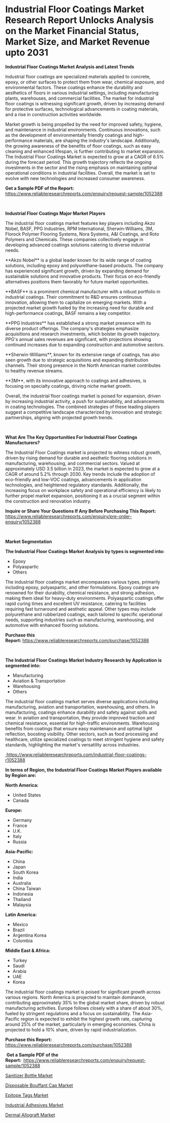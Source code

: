 <p><h1>Industrial Floor Coatings Market Research Report Unlocks Analysis on the Market Financial Status, Market Size, and Market Revenue upto 2031</h1></p><p><strong>Industrial Floor Coatings Market Analysis and Latest Trends</strong></p>
<p><p>Industrial floor coatings are specialized materials applied to concrete, epoxy, or other surfaces to protect them from wear, chemical exposure, and environmental factors. These coatings enhance the durability and aesthetics of floors in various industrial settings, including manufacturing plants, warehouses, and commercial facilities. The market for industrial floor coatings is witnessing significant growth, driven by increasing demand for protective surfaces, technological advancements in coating materials, and a rise in construction activities worldwide.</p><p>Market growth is being propelled by the need for improved safety, hygiene, and maintenance in industrial environments. Continuous innovations, such as the development of environmentally friendly coatings and high-performance materials, are shaping the industry's landscape. Additionally, the growing awareness of the benefits of floor coatings, such as easy cleaning and enhanced lifespan, is further contributing to market expansion. The Industrial Floor Coatings Market is expected to grow at a CAGR of 6.5% during the forecast period. This growth trajectory reflects the ongoing investments in the sector and the rising emphasis on maintaining optimal operational conditions in industrial facilities. Overall, the market is set to evolve with new technologies and increased consumer awareness.</p></p>
<p><strong>Get a Sample PDF of the Report:&nbsp;</strong> <a href="https://www.reliableresearchreports.com/enquiry/request-sample/1052388?utm_campaign=112&utm_medium=2&utm_source=Github&utm_content=ia&utm_term=13112024&utm_id=industrial-floor-coatings">https://www.reliableresearchreports.com/enquiry/request-sample/1052388</a></p>
<p>&nbsp;</p>
<p><strong>Industrial Floor Coatings Major Market Players</strong></p>
<p><p>The industrial floor coatings market features key players including Akzo Nobel, BASF, PPG Industries, RPM International, Sherwin-Williams, 3M, Florock Polymer Flooring Systems, Nora Systems, A&I Coatings, and Roto Polymers and Chemicals. These companies collectively engage in developing advanced coatings solutions catering to diverse industrial needs.</p><p>**Akzo Nobel** is a global leader known for its wide range of coating solutions, including epoxy and polyurethane-based products. The company has experienced significant growth, driven by expanding demand for sustainable solutions and innovative products. Their focus on eco-friendly alternatives positions them favorably for future market opportunities.</p><p>**BASF** is a prominent chemical manufacturer with a robust portfolio in industrial coatings. Their commitment to R&D ensures continuous innovation, allowing them to capitalize on emerging markets. With a projected market growth fueled by the increasing need for durable and high-performance coatings, BASF remains a key competitor.</p><p>**PPG Industries** has established a strong market presence with its diverse product offerings. The company's strategies emphasize acquisitions and research investments, which bolster its growth trajectory. PPG's annual sales revenues are significant, with projections showing continued increases due to expanding construction and automotive sectors.</p><p>**Sherwin-Williams**, known for its extensive range of coatings, has also seen growth due to strategic acquisitions and expanding distribution channels. Their strong presence in the North American market contributes to healthy revenue streams.</p><p>**3M**, with its innovative approach to coatings and adhesives, is focusing on specialty coatings, driving niche market growth. </p><p>Overall, the industrial floor coatings market is poised for expansion, driven by increasing industrial activity, a push for sustainability, and advancements in coating technologies. The combined strategies of these leading players suggest a competitive landscape characterized by innovation and strategic partnerships, aligning with projected growth trends.</p></p>
<p>&nbsp;</p>
<p><strong>What Are The Key Opportunities For Industrial Floor Coatings Manufacturers?</strong></p>
<p><p>The Industrial Floor Coatings market is projected to witness robust growth, driven by rising demand for durable and aesthetic flooring solutions in manufacturing, warehousing, and commercial sectors. Valued at approximately USD 3.5 billion in 2023, the market is expected to grow at a CAGR of around 5.2% through 2030. Key trends include the adoption of eco-friendly and low-VOC coatings, advancements in application technologies, and heightened regulatory standards. Additionally, the increasing focus on workplace safety and operational efficiency is likely to further propel market expansion, positioning it as a crucial segment within the construction and renovation industry.</p></p>
<p><strong>Inquire or Share Your Questions If Any Before Purchasing This Report:</strong> <a href="https://www.reliableresearchreports.com/enquiry/pre-order-enquiry/1052388?utm_campaign=112&utm_medium=2&utm_source=Github&utm_content=ia&utm_term=13112024&utm_id=industrial-floor-coatings">https://www.reliableresearchreports.com/enquiry/pre-order-enquiry/1052388</a></p>
<p>&nbsp;</p>
<p><strong>Market Segmentation</strong></p>
<p><strong>The Industrial Floor Coatings Market Analysis by types is segmented into:</strong></p>
<p><ul><li>Epoxy</li><li>Polyaspartic</li><li>Others</li></ul></p>
<p><p>The industrial floor coatings market encompasses various types, primarily including epoxy, polyaspartic, and other formulations. Epoxy coatings are renowned for their durability, chemical resistance, and strong adhesion, making them ideal for heavy-duty environments. Polyaspartic coatings offer rapid curing times and excellent UV resistance, catering to facilities requiring fast turnaround and aesthetic appeal. Other types may include polyurethane and rubberized coatings, each tailored to specific operational needs, supporting industries such as manufacturing, warehousing, and automotive with enhanced flooring solutions.</p></p>
<p><strong>Purchase this Report:&nbsp;</strong><a href="https://www.reliableresearchreports.com/purchase/1052388?utm_campaign=112&utm_medium=2&utm_source=Github&utm_content=ia&utm_term=13112024&utm_id=industrial-floor-coatings">https://www.reliableresearchreports.com/purchase/1052388</a></p>
<p>&nbsp;</p>
<p><strong>The Industrial Floor Coatings Market Industry Research by Application is segmented into:</strong></p>
<p><ul><li>Manufacturing</li><li>Aviation & Transportation</li><li>Warehousing</li><li>Others</li></ul></p>
<p><p>The industrial floor coatings market serves diverse applications including manufacturing, aviation and transportation, warehousing, and others. In manufacturing, coatings enhance durability and safety against spills and wear. In aviation and transportation, they provide improved traction and chemical resistance, essential for high-traffic environments. Warehousing benefits from coatings that ensure easy maintenance and optimal light reflection, boosting visibility. Other sectors, such as food processing and healthcare, utilize specialized coatings to meet stringent hygiene and safety standards, highlighting the market's versatility across industries.</p></p>
<p><a href="https://www.reliableresearchreports.com/industrial-floor-coatings-r1052388?utm_campaign=112&utm_medium=2&utm_source=Github&utm_content=ia&utm_term=13112024&utm_id=industrial-floor-coatings">&nbsp;https://www.reliableresearchreports.com/industrial-floor-coatings-r1052388</a></p>
<p><strong>In terms of Region, the Industrial Floor Coatings Market Players available by Region are:</strong></p>
<p>
    <p> <strong> North America: </strong>
        <ul>
            <li>United States</li>
            <li>Canada</li>
        </ul>
        </p> 
    <p> <strong> Europe: </strong>
        <ul>
            <li>Germany</li>
            <li>France</li>
            <li>U.K.</li>
            <li>Italy</li>
            <li>Russia</li>
        </ul>
        </p> 
    <p> <strong> Asia-Pacific: </strong>
        <ul>
            <li>China</li>
            <li>Japan</li>
            <li>South Korea</li>
            <li>India</li>
            <li>Australia</li>
            <li>China Taiwan</li>
            <li>Indonesia</li>
            <li>Thailand</li>
            <li>Malaysia</li>
        </ul>
        </p> 
    <p> <strong> Latin America: </strong>
        <ul>
            <li>Mexico</li>
            <li>Brazil</li>
            <li>Argentina Korea</li>
            <li>Colombia</li>
        </ul>
        </p> 
    <p> <strong> Middle East & Africa: </strong>
        <ul>
            <li>Turkey</li>
            <li>Saudi</li>
            <li>Arabia</li>
            <li>UAE</li>
            <li>Korea</li>
        </ul>
    </p>
    </p>
<p><p>The industrial floor coatings market is poised for significant growth across various regions. North America is projected to maintain dominance, contributing approximately 35% to the global market share, driven by robust manufacturing activities. Europe follows closely with a share of about 30%, fueled by stringent regulations and a focus on sustainability. The Asia-Pacific region is expected to exhibit the highest growth rate, capturing around 25% of the market, particularly in emerging economies. China is projected to hold a 10% share, driven by rapid industrialization.</p></p>
<p><strong>Purchase this Report: </strong><a href="https://www.reliableresearchreports.com/purchase/1052388?utm_campaign=112&utm_medium=2&utm_source=Github&utm_content=ia&utm_term=13112024&utm_id=industrial-floor-coatings">https://www.reliableresearchreports.com/purchase/1052388</a></p>
<p>&nbsp;<strong>Get a Sample PDF of the Report:&nbsp;&nbsp;</strong><a href="https://www.reliableresearchreports.com/enquiry/request-sample/1052388?utm_campaign=112&utm_medium=2&utm_source=Github&utm_content=ia&utm_term=13112024&utm_id=industrial-floor-coatings">https://www.reliableresearchreports.com/enquiry/request-sample/1052388</a></p>
<p><strong></strong></p>
<p><p><a href="https://www.linkedin.com/pulse/sanitizer-bottle-market-outlook-forecast-from-2024-2031-ideauda-rjm6f?utm_campaign=112&utm_medium=2&utm_source=Github&utm_content=ia&utm_term=13112024&utm_id=industrial-floor-coatings">Sanitizer Bottle Market</a></p><p><a href="https://www.linkedin.com/pulse/global-disposable-bouffant-cap-market-focus-application-end-use-35nnf?utm_campaign=112&utm_medium=2&utm_source=Github&utm_content=ia&utm_term=13112024&utm_id=industrial-floor-coatings">Disposable Bouffant Cap Market</a></p><p><a href="https://issuu.com/reportprime-2/docs/epitope-tags-market-size-2030.pptx_cb8275070c8c8c?utm_campaign=112&utm_medium=2&utm_source=Github&utm_content=ia&utm_term=13112024&utm_id=industrial-floor-coatings">Epitope Tags Market</a></p><p><a href="https://github.com/MarciaRunte/Market-Research-Report-List-1/blob/main/industrial-adhesives-market.md?utm_campaign=112&utm_medium=2&utm_source=Github&utm_content=ia&utm_term=13112024&utm_id=industrial-floor-coatings">Industrial Adhesives Market</a></p><p><a href="https://issuu.com/reportprime-2/docs/dermal-allograft-market-size-2030.p_2bf1b5cbf5772b?utm_campaign=112&utm_medium=2&utm_source=Github&utm_content=ia&utm_term=13112024&utm_id=industrial-floor-coatings">Dermal Allograft Market</a></p></p>